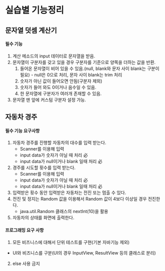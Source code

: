 # 실습별 기능정리
## 문자열 덧셈 계산기
#### 필수 기능
1. 계산 메소드의 input 데이터로 문자열을 받음.
2. 문자열이 구분자를 갖고 있을 경우 구분자를 기준으로 양쪽을 더하는 값을 반환.
   1. 들어온 문자열이 비어 있을 수 있음.(null, blank와 문자 사이 blank는 구분이 필요) - null은 0으로 처리, 문자 사이 blank는 trim 처리
   2. 숫자가 아닌 값이 들어오면 안됨(구분자 제외)
   3. 숫자가 들어 와도 0이거나 음수일 수 있음.
   4. 한 문자열에 구분자가 여러개 존재할 수 있음.
3. 문자열 맨 앞에 커스텀 구분자 설정 가능.

## 자동차 경주
#### 필수 기능 요구사항
1. 자동차 경주를 진행할 자동차의 대수를 입력 받는다.
   - Scanner를 이용해 입력
   - input data가 숫자가 아닐 때 처리 必
   - input data가 null이거나 blank 일때 처리 必
2. 경주를 시도할 횟수를 입력 받는다.
   - Scanner를 이용해 입력
   - input data가 숫자가 아닐 때 처리 必
   - input data가 null이거나 blank 일때 처리 必
3. 입력받은 횟수 동안 입력받은 자동차는 전진 또는 멈출 수 있다.
4. 전진 및 정지는 Random 값을 이용해서 Random 값이 4보다 이상일 경우 전진한다.
   - java.util.Random 클래스의 nextInt(10)을 활용
5. 자동차의 상태를 화면에 출력한다.

#### 프로그래밍 요구 사항
1. 모든 비즈니스에 대해서 단위 테스트를 구현(기본 자바기능 제외)
  - UI와 비즈니스를 구분(UI의 경우 InputView, ResultView 등의 클래스로 분리)
2. else 사용 금지


